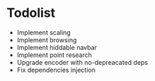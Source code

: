 # Todolist
- Implement scaling
- Implement browsing
- Implement hiddable navbar
- Implement point research
- Upgrade encoder with no-depreacated deps
- Fix dependencies injection